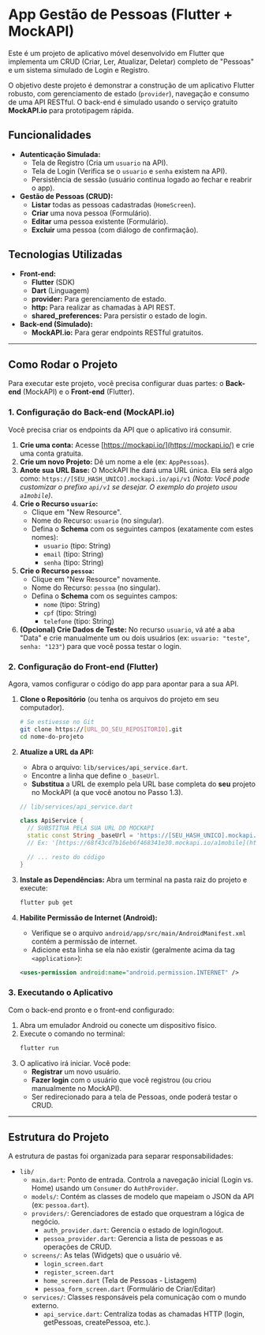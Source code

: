 # App Gestão de Pessoas (Flutter + MockAPI)

Este é um projeto de aplicativo móvel desenvolvido em Flutter que implementa um CRUD (Criar, Ler, Atualizar, Deletar) completo de "Pessoas" e um sistema simulado de Login e Registro.

O objetivo deste projeto é demonstrar a construção de um aplicativo Flutter robusto, com gerenciamento de estado (`provider`), navegação e consumo de uma API RESTful. O back-end é simulado usando o serviço gratuito **MockAPI.io** para prototipagem rápida.

## Funcionalidades

* **Autenticação Simulada:**
    * Tela de Registro (Cria um `usuario` na API).
    * Tela de Login (Verifica se o `usuario` e `senha` existem na API).
    * Persistência de sessão (usuário continua logado ao fechar e reabrir o app).
* **Gestão de Pessoas (CRUD):**
    * **Listar** todas as pessoas cadastradas (`HomeScreen`).
    * **Criar** uma nova pessoa (Formulário).
    * **Editar** uma pessoa existente (Formulário).
    * **Excluir** uma pessoa (com diálogo de confirmação).

## Tecnologias Utilizadas

* **Front-end:**
    * **Flutter** (SDK)
    * **Dart** (Linguagem)
    * **provider:** Para gerenciamento de estado.
    * **http:** Para realizar as chamadas à API REST.
    * **shared_preferences:** Para persistir o estado de login.
* **Back-end (Simulado):**
    * **MockAPI.io:** Para gerar endpoints RESTful gratuitos.

---

## Como Rodar o Projeto

Para executar este projeto, você precisa configurar duas partes: o **Back-end** (MockAPI) e o **Front-end** (Flutter).

### 1. Configuração do Back-end (MockAPI.io)

Você precisa criar os endpoints da API que o aplicativo irá consumir.

1.  **Crie uma conta:** Acesse [https://mockapi.io/](https://mockapi.io/) e crie uma conta gratuita.
2.  **Crie um novo Projeto:** Dê um nome a ele (ex: `AppPessoas`).
3.  **Anote sua URL Base:** O MockAPI lhe dará uma URL única. Ela será algo como: `https://[SEU_HASH_UNICO].mockapi.io/api/v1`
    *(Nota: Você pode customizar o prefixo `api/v1` se desejar. O exemplo do projeto usou `a1mobile`)*.
4.  **Crie o Recurso `usuario`:**
    * Clique em "New Resource".
    * Nome do Recurso: `usuario` (no singular).
    * Defina o **Schema** com os seguintes campos (exatamente com estes nomes):
        * `usuario` (tipo: String)
        * `email` (tipo: String)
        * `senha` (tipo: String)
5.  **Crie o Recurso `pessoa`:**
    * Clique em "New Resource" novamente.
    * Nome do Recurso: `pessoa` (no singular).
    * Defina o **Schema** com os seguintes campos:
        * `nome` (tipo: String)
        * `cpf` (tipo: String)
        * `telefone` (tipo: String)
6.  **(Opcional) Crie Dados de Teste:** No recurso `usuario`, vá até a aba "Data" e crie manualmente um ou dois usuários (ex: `usuario: "teste"`, `senha: "123"`) para que você possa testar o login.

### 2. Configuração do Front-end (Flutter)

Agora, vamos configurar o código do app para apontar para a sua API.

1.  **Clone o Repositório** (ou tenha os arquivos do projeto em seu computador).
    ```bash
    # Se estivesse no Git
    git clone https://[URL_DO_SEU_REPOSITORIO].git
    cd nome-do-projeto
    ```
2.  **Atualize a URL da API:**
    * Abra o arquivo: `lib/services/api_service.dart`.
    * Encontre a linha que define o `_baseUrl`.
    * **Substitua** a URL de exemplo pela URL base completa do **seu** projeto no MockAPI (a que você anotou no Passo 1.3).

    ```dart
    // lib/services/api_service.dart

    class ApiService {
      // SUBSTITUA PELA SUA URL DO MOCKAPI
      static const String _baseUrl = 'https://[SEU_HASH_UNICO].mockapi.io/[SEU_PREFIXO]'; 
      // Ex: '[https://68f43cd7b16eb6f468341e30.mockapi.io/a1mobile](https://68f43cd7b16eb6f468341e30.mockapi.io/a1mobile)'

      // ... resto do código
    }
    ```

3.  **Instale as Dependências:**
    Abra um terminal na pasta raiz do projeto e execute:
    ```bash
    flutter pub get
    ```
4.  **Habilite Permissão de Internet (Android):**
    * Verifique se o arquivo `android/app/src/main/AndroidManifest.xml` contém a permissão de internet.
    * Adicione esta linha se ela não existir (geralmente acima da tag `<application>`):
    ```xml
    <uses-permission android:name="android.permission.INTERNET" />
    ```

### 3. Executando o Aplicativo

Com o back-end pronto e o front-end configurado:

1.  Abra um emulador Android ou conecte um dispositivo físico.
2.  Execute o comando no terminal:
    ```bash
    flutter run
    ```
3.  O aplicativo irá iniciar. Você pode:
    * **Registrar** um novo usuário.
    * **Fazer login** com o usuário que você registrou (ou criou manualmente no MockAPI).
    * Ser redirecionado para a tela de Pessoas, onde poderá testar o CRUD.

---

## Estrutura do Projeto

A estrutura de pastas foi organizada para separar responsabilidades:

* `lib/`
    * `main.dart`: Ponto de entrada. Controla a navegação inicial (Login vs. Home) usando um `Consumer` do `AuthProvider`.
    * `models/`: Contém as classes de modelo que mapeiam o JSON da API (ex: `pessoa.dart`).
    * `providers/`: Gerenciadores de estado que orquestram a lógica de negócio.
        * `auth_provider.dart`: Gerencia o estado de login/logout.
        * `pessoa_provider.dart`: Gerencia a lista de pessoas e as operações de CRUD.
    * `screens/`: As telas (Widgets) que o usuário vê.
        * `login_screen.dart`
        * `register_screen.dart`
        * `home_screen.dart` (Tela de Pessoas - Listagem)
        * `pessoa_form_screen.dart` (Formulário de Criar/Editar)
    * `services/`: Classes responsáveis pela comunicação com o mundo externo.
        * `api_service.dart`: Centraliza todas as chamadas HTTP (login, getPessoas, createPessoa, etc.).